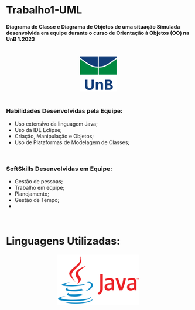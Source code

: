 # Trabalho1-UML

<h4>Diagrama de Classe e Diagrama de Objetos de uma situação Simulada desenvolvida em equipe durante o curso de Orientação à Objetos (OO) na UnB 1.2023</h4>
<br>

<div align = "center">
  
  <img height = "100" src = "https://github.com/DanielRogs/Painel-APC/raw/main/assets/UnbLogo.png">
  
</div><br>

<h3> Habilidades Desenvolvidas pela Equipe: </h3>

* Uso extensivo da linguagem Java;
* Uso da IDE Eclipse;
* Criação, Manipulação e Objetos;
* Uso de Plataformas de Modelagem de Classes;
<br>

<h3> SoftSkills Desenvolvidas em Equipe: </h3>

* Gestão de pessoas;
* Trabalho em equipe;
* Planejamento;
* Gestão de Tempo;
* 
<br>

# Linguagens Utilizadas:

<div align = "center">
  
  <img height = "140" src = "Assets/java.png">
  
</div><br>
